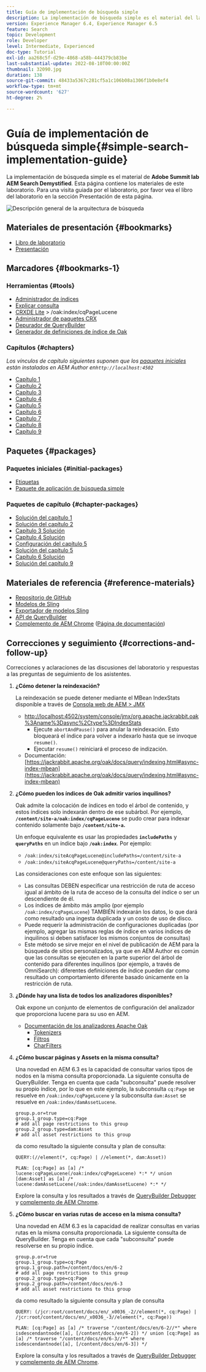 ```yaml
---
title: Guía de implementación de búsqueda simple
description: La implementación de búsqueda simple es el material del laboratorio Summit 2017 AEM Search Demystified. Esta página contiene los materiales de este laboratorio. Para una visita guiada por el laboratorio, por favor vea el libro del laboratorio en la sección Presentación de esta página.
version: Experience Manager 6.4, Experience Manager 6.5
feature: Search
topic: Development
role: Developer
level: Intermediate, Experienced
doc-type: Tutorial
exl-id: aa268c5f-d29e-4868-a58b-444379cb83be
last-substantial-update: 2022-08-10T00:00:00Z
thumbnail: 32090.jpg
duration: 138
source-git-commit: 48433a5367c281cf5a1c106b08a1306f1b0e8ef4
workflow-type: tm+mt
source-wordcount: '627'
ht-degree: 2%

---
```


# Guía de implementación de búsqueda simple{#simple-search-implementation-guide}

La implementación de búsqueda simple es el material de **Adobe Summit lab AEM Search Demystified**. Esta página contiene los materiales de este laboratorio. Para una visita guiada por el laboratorio, por favor vea el libro del laboratorio en la sección Presentación de esta página.

![Descripción general de la arquitectura de búsqueda](assets/l4080/simple-search-application.png)

## Materiales de presentación {#bookmarks}

* [Libro de laboratorio](assets/l4080/l4080-lab-workbook.pdf)
* [Presentación](assets/l4080/l4080-presentation.pdf)

## Marcadores {#bookmarks-1}

### Herramientas {#tools}

* [Administrador de índices](http://localhost:4502/libs/granite/operations/content/diagnosis/tool.html/granite_oakindexmanager)
* [Explicar consulta](http://localhost:4502/libs/granite/operations/content/diagnosis/tool.html/granite_queryperformance)
* [CRXDE Lite](http://localhost:4502/crx/de/index.jsp#/oak%3Aindex/cqPageLucene) > /oak:index/cqPageLucene
* [Administrador de paquetes CRX](http://localhost:4502/crx/packmgr/index.jsp)
* [Depurador de QueryBuilder](¿http://localhost:4502/libs/cq/search/content/querydebug.html?)
* [Generador de definiciones de índice de Oak](https://oakutils.appspot.com/generate/index)

### Capítulos {#chapters}

*Los vínculos de capítulo siguientes suponen que los [paquetes iniciales](#initialpackages) están instalados en AEM Author en`http://localhost:4502`*

* [Capítulo 1](http://localhost:4502/editor.html/content/summit/l4080/chapter-1.html)
* [Capítulo 2](http://localhost:4502/editor.html/content/summit/l4080/chapter-2.html)
* [Capítulo 3](http://localhost:4502/editor.html/content/summit/l4080/chapter-3.html)
* [Capítulo 4](http://localhost:4502/editor.html/content/summit/l4080/chapter-4.html)
* [Capítulo 5](http://localhost:4502/editor.html/content/summit/l4080/chapter-5.html)
* [Capítulo 6](http://localhost:4502/editor.html/content/summit/l4080/chapter-6.html)
* [Capítulo 7](http://localhost:4502/editor.html/content/summit/l4080/chapter-7.html)
* [Capítulo 8](http://localhost:4502/editor.html/content/summit/l4080/chapter-8.html)
* [Capítulo 9](http://localhost:4502/editor.html/content/summit/l4080/chapter-9.html)

## Paquetes {#packages}

### Paquetes iniciales {#initial-packages}

* [Etiquetas](assets/l4080/summit-tags.zip)
* [Paquete de aplicación de búsqueda simple](assets/l4080/simple.ui.apps-0.0.1-snapshot.zip)

### Paquetes de capítulo {#chapter-packages}

* [Solución del capítulo 1](assets/l4080/l4080-chapter1.zip)
* [Solución del capítulo 2](assets/l4080/l4080-chapter2.zip)
* [Capítulo 3 Solución](assets/l4080/l4080-chapter3.zip)
* [Capítulo 4 Solución](assets/l4080/l4080-chapter4.zip)
* [Configuración del capítulo 5](assets/l4080/l4080-chapter5-setup.zip)
* [Solución del capítulo 5](assets/l4080/l4080-chapter5-solution.zip)
* [Capítulo 6 Solución](assets/l4080/l4080-chapter6.zip)
* [Solución del capítulo 9](assets/l4080/l4080-chapter9.zip)

## Materiales de referencia {#reference-materials}

* [Repositorio de GitHub](https://github.com/Adobe-Marketing-Cloud/aem-guides/tree/master/simple-search-guide)
* [Modelos de Sling](https://sling.apache.org/documentation/bundles/models.html)
* [Exportador de modelos Sling](https://sling.apache.org/documentation/bundles/models.html#exporter-framework-since-130)
* [API de QueryBuilder](https://experienceleague.adobe.com/docs/)
* [Complemento de AEM Chrome](https://chrome.google.com/webstore/detail/aem-chrome-plug-in/ejdcnikffjleeffpigekhccpepplaode) ([Página de documentación](https://adobe-consulting-services.github.io/acs-aem-tools/aem-chrome-plugin/))

## Correcciones y seguimiento {#corrections-and-follow-up}

Correcciones y aclaraciones de las discusiones del laboratorio y respuestas a las preguntas de seguimiento de los asistentes.

1. **¿Cómo detener la reindexación?**

   La reindexación se puede detener mediante el MBean IndexStats disponible a través de [Consola web de AEM > JMX](http://localhost:4502/system/console/jmx)

   * [http://localhost:4502/system/console/jmx/org.apache.jackrabbit.oak%3Aname%3Dasync%2Ctype%3DIndexStats](http://localhost:4502/system/console/jmx/org.apache.jackrabbit.oak%3Aname%3Dasync%2Ctype%3DIndexStats)
      * Ejecute `abortAndPause()` para anular la reindexación. Esto bloqueará el índice para volver a indexarlo hasta que se invoque `resume()`.
      * Ejecutar `resume()` reiniciará el proceso de indización.
   * Documentación: [https://jackrabbit.apache.org/oak/docs/query/indexing.html#async-index-mbean](https://jackrabbit.apache.org/oak/docs/query/indexing.html#async-index-mbean)

2. **¿Cómo pueden los índices de Oak admitir varios inquilinos?**

   Oak admite la colocación de índices en todo el árbol de contenido, y estos índices solo indexarán dentro de ese subárbol. Por ejemplo, **`/content/site-a/oak:index/cqPageLucene`** se pudo crear para indexar contenido solamente bajo **`/content/site-a`.**

   Un enfoque equivalente es usar las propiedades **`includePaths`** y **`queryPaths`** en un índice bajo **`/oak:index`**. Por ejemplo:

   * `/oak:index/siteAcqPageLucene@includePaths=/content/site-a`
   * `/oak:index/siteAcqPageLucene@queryPaths=/content/site-a`

   Las consideraciones con este enfoque son las siguientes:

   * Las consultas DEBEN especificar una restricción de ruta de acceso igual al ámbito de la ruta de acceso de la consulta del índice o ser un descendiente de él.
   * Los índices de ámbito más amplio (por ejemplo `/oak:index/cqPageLucene`) TAMBIÉN indexarán los datos, lo que dará como resultado una ingesta duplicada y un costo de uso de disco.
   * Puede requerir la administración de configuraciones duplicadas (por ejemplo, agregar las mismas reglas de índice en varios índices de inquilinos si deben satisfacer los mismos conjuntos de consultas)
   * Este método se sirve mejor en el nivel de publicación de AEM para la búsqueda de sitios personalizados, ya que en AEM Author es común que las consultas se ejecuten en la parte superior del árbol de contenido para diferentes inquilinos (por ejemplo, a través de OmniSearch): diferentes definiciones de índice pueden dar como resultado un comportamiento diferente basado únicamente en la restricción de ruta.

3. **¿Dónde hay una lista de todos los analizadores disponibles?**

   Oak expone un conjunto de elementos de configuración del analizador que proporciona lucene para su uso en AEM.

   * [Documentación de los analizadores Apache Oak](https://jackrabbit.apache.org/oak/docs/query/lucene.html#analyzers)
      * [Tokenizers](https://cwiki.apache.org/confluence/display/solr/Tokenizers)
      * [Filtros](https://cwiki.apache.org/confluence/display/solr/Filter+Descriptions)
      * [CharFilters](https://cwiki.apache.org/confluence/display/solr/CharFilterFactories)

4. **¿Cómo buscar páginas y Assets en la misma consulta?**

   Una novedad en AEM 6.3 es la capacidad de consultar varios tipos de nodos en la misma consulta proporcionada. La siguiente consulta de QueryBuilder. Tenga en cuenta que cada &quot;subconsulta&quot; puede resolver su propio índice, por lo que en este ejemplo, la subconsulta `cq:Page` se resuelve en `/oak:index/cqPageLucene` y la subconsulta `dam:Asset` se resuelve en `/oak:index/damAssetLucene`.

   ```plain
   group.p.or=true
   group.1_group.type=cq:Page
   # add all page restrictions to this group
   group.2_group.type=dam:Asset
   # add all asset restrictions to this group
   ```

   da como resultado la siguiente consulta y plan de consulta:

   ```plain
   QUERY:(//element(*, cq:Page) | //element(*, dam:Asset))
   
   PLAN: [cq:Page] as [a] /* lucene:cqPageLucene(/oak:index/cqPageLucene) *:* */ union [dam:Asset] as [a] /* lucene:damAssetLucene(/oak:index/damAssetLucene) *:* */
   ```

   Explore la consulta y los resultados a través de [QueryBuilder Debugger](http://localhost:4502/libs/cq/search/content/querydebug.html?_charset_=UTF-8&amp;query=group.p.or%3Dtrue%0D%0Agroup.1_group.type%3Dcq%3APage%0D%0A%23+add+all+page+restrictions+to+this+group%0D%0Agroup.2_group.type%3Ddam%3AAsset%0D%0A%23+add+all+asset+restrictions+to+this+group) y [complemento de AEM Chrome](https://chrome.google.com/webstore/detail/aem-chrome-plug-in/ejdcnikffjleeffpigekhccpepplaode?hl=en-US).

5. **¿Cómo buscar en varias rutas de acceso en la misma consulta?**

   Una novedad en AEM 6.3 es la capacidad de realizar consultas en varias rutas en la misma consulta proporcionada. La siguiente consulta de QueryBuilder. Tenga en cuenta que cada &quot;subconsulta&quot; puede resolverse en su propio índice.

   ```plain
   group.p.or=true
   group.1_group.type=cq:Page
   group.1_group.path=/content/docs/en/6-2
   # add all page restrictions to this group
   group.2_group.type=cq:Page
   group.2_group.path=/content/docs/en/6-3
   # add all asset restrictions to this group
   ```

   da como resultado la siguiente consulta y plan de consulta

   ```plain
   QUERY: (/jcr:root/content/docs/en/_x0036_-2//element(*, cq:Page) | /jcr:root/content/docs/en/_x0036_-3//element(*, cq:Page))
   
   PLAN: [cq:Page] as [a] /* traverse "/content/docs/en/6-2//*" where isdescendantnode([a], [/content/docs/en/6-2]) */ union [cq:Page] as [a] /* traverse "/content/docs/en/6-3//*" where isdescendantnode([a], [/content/docs/en/6-3]) */
   ```

   Explore la consulta y los resultados a través de [QueryBuilder Debugger](http://localhost:4502/libs/cq/search/content/querydebug.html?_charset_=UTF-8&amp;query=group.p.or%3Dtrue%0D%0Agroup.1_group.type%3Dcq%3APage%0D%0Agroup.1_group.path%3D%2Fcontent%2Fdocs%2Fen%2F6-2%0D%0A%23+add+all+page+restrictions+to+this+group%0D%0Agroup.2_group.type%3Dcq%3APage%0D%0Agroup.2_group.path%3D%2Fcontent%2Fdocs%2Fen%2F6-3%0D%0A%23+add+all+asset+restrictions+to+this+group) y [complemento de AEM Chrome](https://chrome.google.com/webstore/detail/aem-chrome-plug-in/ejdcnikffjleeffpigekhccpepplaode?hl=en-US).
